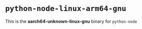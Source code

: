 # `python-node-linux-arm64-gnu`

This is the **aarch64-unknown-linux-gnu** binary for `python-node`
